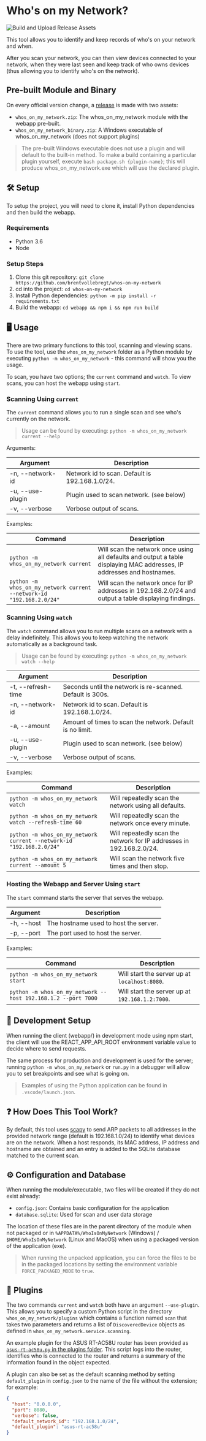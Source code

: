 # Who's on my Network?

![Build and Upload Release Assets](https://github.com/brentvollebregt/whos-on-my-network/workflows/Build%20and%20Upload%20Release%20Assets/badge.svg)

This tool allows you to identify and keep records of who's on your network and when.

After you scan your network, you can then view devices connected to your network, when they were last seen and keep track of who owns devices (thus allowing you to identify who's on the network).

## Pre-built Module and Binary

On every official version change, a [release](https://github.com/brentvollebregt/whos-on-my-network/releases) is made with two assets:

- `whos_on_my_network.zip`: The whos_on_my_network module with the webapp pre-built.
- `whos_on_my_network_binary.zip`: A Windows executable of whos_on_my_network (does not support plugins)

> The pre-built Windows executable does not use a plugin and will default to the built-in method. To make a build containing a particular plugin yourself, execute `bash package.sh {plugin-name}`; this will produce whos_on_my_network.exe which will use the declared plugin.

## 🛠️ Setup

To setup the project, you will need to clone it, install Python dependencies and then build the webapp.

### Requirements

- Python 3.6
- Node

### Setup Steps

1. Clone this git repository: `git clone https://github.com/brentvollebregt/whos-on-my-network`
2. cd into the project: `cd whos-on-my-network`
3. Install Python dependencies: `python -m pip install -r requirements.txt`
4. Build the webapp: `cd webapp && npm i && npm run build`

## 🖥️ Usage

There are two primary functions to this tool, scanning and viewing scans. To use the tool, use the `whos_on_my_network` folder as a Python module by executing `python -m whos_on_my_network` - this command will show you the usage.

To scan, you have two options; the `current` command and `watch`. To view scans, you can host the webapp using `start`.

### Scanning Using `current`

The `current` command allows you to run a single scan and see who's currently on the network.

> Usage can be found by executing: `python -m whos_on_my_network current --help`

Arguments:

| Argument         | Description                                    |
| ---------------- | ---------------------------------------------- |
| -n, --network-id | Network id to scan. Default is 192.168.1.0/24. |
| -u, --use-plugin | Plugin used to scan network. (see below)       |
| -v, --verbose    | Verbose output of scans.                       |

Examples:

| Command                                                              | Description                                                                                                            |
| -------------------------------------------------------------------- | ---------------------------------------------------------------------------------------------------------------------- |
| `python -m whos_on_my_network current`                               | Will scan the network once using all defaults and output a table displaying MAC addresses, IP addresses and hostnames. |
| `python -m whos_on_my_network current --network-id "192.168.2.0/24"` | Will scan the network once for IP addresses in 192.168.2.0/24 and output a table displaying findings.                  |

### Scanning Using `watch`

The `watch` command allows you to run multiple scans on a network with a delay indefinitely. This allows you to keep watching the network automatically as a background task.

> Usage can be found by executing: `python -m whos_on_my_network watch --help`

| Argument           | Description                                               |
| ------------------ | --------------------------------------------------------- |
| -t, --refresh-time | Seconds until the network is re-scanned. Default is 300s. |
| -n, --network-id   | Network id to scan. Default is 192.168.1.0/24.            |
| -a, --amount       | Amount of times to scan the network. Default is no limit. |
| -u, --use-plugin   | Plugin used to scan network. (see below)                  |
| -v, --verbose      | Verbose output of scans.                                  |

Examples:

| Command                                                              | Description                                                          |
| -------------------------------------------------------------------- | -------------------------------------------------------------------- |
| `python -m whos_on_my_network watch`                                 | Will repeatedly scan the network using all defaults.                 |
| `python -m whos_on_my_network watch --refresh-time 60`               | Will repeatedly scan the network once every minute.                  |
| `python -m whos_on_my_network current --network-id "192.168.2.0/24"` | Will repeatedly scan the network for IP addresses in 192.168.2.0/24. |
| `python -m whos_on_my_network current --amount 5`                    | Will scan the network five times and then stop.                      |

### Hosting the Webapp and Server Using `start`

The `start` command starts the server that serves the webapp.

| Argument   | Description                           |
| ---------- | ------------------------------------- |
| -h, --host | The hostname used to host the server. |
| -p, --port | The port used to host the server.     |

Examples:

| Command                                                       | Description                                     |
| ------------------------------------------------------------- | ----------------------------------------------- |
| `python -m whos_on_my_network start`                          | Will start the server up at `localhost:8080`.   |
| `python -m whos_on_my_network --host 192.168.1.2 --port 7000` | Will start the server up at `192.168.1.2:7000`. |

## 🧪 Development Setup

When running the client (webapp/) in development mode using npm start, the client will use the REACT_APP_API_ROOT environment variable value to decide where to send requests.

The same process for production and development is used for the server; running `python -m whos_on_my_network` or `run.py` in a debugger will allow you to set breakpoints and see what is going on.

> Examples of using the Python application can be found in `.vscode/launch.json`.

## ❓ How Does This Tool Work?

By default, this tool uses [scapy](https://scapy.net/) to send ARP packets to all addresses in the provided network range (default is 192.168.1.0/24) to identify what devices are on the network. When a host responds, its MAC address, IP address and hostname are obtained and an entry is added to the SQLite database matched to the current scan.

## ⚙️ Configuration and Database

When running the module/executable, two files will be created if they do not exist already:

- `config.json`: Contains basic configuration for the application
- `database.sqlite`: Used for scan and user data storage

The location of these files are in the parent directory of the module when not packaged or in `%APPDATA%/WhoIsOnMyNetwork` (Windows) / `$HOME/WhoIsOnMyNetwork` (Linux and MacOS) when using a packaged version of the application (exe).

> When running the unpacked application, you can force the files to be in the packaged locations by setting the environment variable `FORCE_PACKAGED_MODE` to `true`.

## 🔌 Plugins

The two commands `current` and `watch` both have an argument `--use-plugin`. This allows you to specify a custom Python script in the directory `whos_on_my_network/plugins` which contains a function named `scan` that takes two parameters and returns a list of `DiscoveredDevice` objects as defined in `whos_on_my_network.service.scanning`.

An example plugin for the ASUS RT-AC58U router has been provided as [`asus-rt-ac58u.py` in the plugins folder](whos_on_my_network/plugins/asus-rt-ac58u.py). This script logs into the router, identifies who is connected to the router and returns a summary of the information found in the object expected.

A plugin can also be set as the default scanning method by setting `default_plugin` in `config.json` to the name of the file without the extension; for example:

```json
{
  "host": "0.0.0.0",
  "port": 8080,
  "verbose": false,
  "default_network_id": "192.168.1.0/24",
  "default_plugin": "asus-rt-ac58u"
}
```
